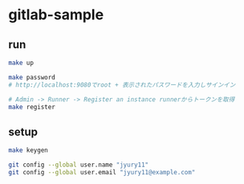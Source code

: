 # gitlab-sample

## run

```bash
make up

make password
# http://localhost:9080でroot + 表示されたパスワードを入力しサインイン

# Admin -> Runner -> Register an instance runnerからトークンを取得
make register
```

## setup

```bash
make keygen

git config --global user.name "jyury11"
git config --global user.email "jyury11@example.com"
```
